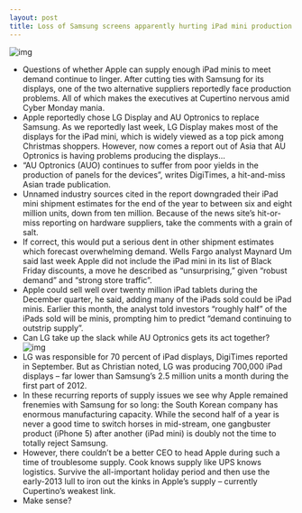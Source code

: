 ```yaml
---
layout: post
title: Loss of Samsung screens apparently hurting iPad mini production
---
```

![img](http://media.idownloadblog.com/wp-content/uploads/2012/10/iPad-mini-promo-users-005.jpg)
* Questions of whether Apple can supply enough iPad minis to meet demand continue to linger. After cutting ties with Samsung for its displays, one of the two alternative suppliers reportedly face production problems. All of which makes the executives at Cupertino nervous amid Cyber Monday mania.
* Apple reportedly chose LG Display and AU Optronics to replace Samsung. As we reportedly last week, LG Display makes most of the displays for the iPad mini, which is widely viewed as a top pick among Christmas shoppers. However, now comes a report out of Asia that AU Optronics is having problems producing the displays…
* “AU Optronics (AUO) continues to suffer from poor yields in the production of panels for the devices”, writes DigiTimes, a hit-and-miss Asian trade publication.
* Unnamed industry sources cited in the report downgraded their iPad mini shipment estimates for the end of the year to between six and eight million units, down from ten million. Because of the news site’s hit-or-miss reporting on hardware suppliers, take the comments with a grain of salt.
* If correct, this would put a serious dent in other shipment estimates which forecast overwhelming demand. Wells Fargo analyst Maynard Um said last week Apple did not include the iPad mini in its list of Black Friday discounts, a move he described as “unsurprising,” given “robust demand” and “strong store traffic”.
* Apple could sell well over twenty million iPad tablets during the December quarter, he said, adding many of the iPads sold could be iPad minis. Earlier this month, the analyst told investors “roughly half” of the iPads sold will be minis, prompting him to predict “demand continuing to outstrip supply”.
* Can LG take up the slack while AU Optronics gets its act together?
![img](http://media.idownloadblog.com/wp-content/uploads/2012/11/iPad-two-up-iPad-iPad-mini-hand.jpg)
* LG was responsible for 70 percent of iPad displays, DigiTimes reported in September. But as Christian noted, LG was producing 700,000 iPad displays – far lower than Samsung’s 2.5 million units a month during the first part of 2012.
* In these recurring reports of supply issues we see why Apple remained frenemies with Samsung for so long: the South Korean company has enormous manufacturing capacity. While the second half of a year is never a good time to switch horses in mid-stream, one gangbuster product (iPhone 5) after another (iPad mini) is doubly not the time to totally reject Samsung.
* However, there couldn’t be a better CEO to head Apple during such a time of troublesome supply. Cook knows supply like UPS knows logistics. Survive the all-important holiday period and then use the early-2013 lull to iron out the kinks in Apple’s supply – currently Cupertino’s weakest link.
* Make sense?

